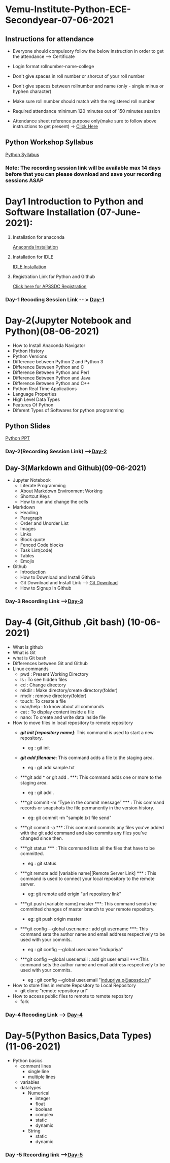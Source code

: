 # Vemu-Institute-Python-ECE-Secondyear-07-06-2021


## Instructions for attendance

- Everyone should compulsory follow the below instruction in order to get the attendance --> Certificate

- Login format rollnumber-name-college
- Don't give spaces in roll number or shorcut of your roll number
- Don't give spaces between rollnumber and name (only - single minus or hyphen character)
- Make sure roll number should match with the registered roll number
- Required attendance minimum 120 minutes out of 150 minutes session
- Attendance sheet reference purpose only(make sure to follow above instructions to get present) → [Click Here](https://docs.google.com/spreadsheets/d/1_oBANY8jEcMpAmJKDWbTaqby1x5_YgKdVgvKJ9g4HLU/edit?usp=sharing)


## Python Workshop Syllabus
    
[Python Syllabus](https://github.com/AP-Skill-Development-Corporation/Vemu-Institute-Python-ECE-Secondyear-07-06-2021/blob/main/Python%20Programming.pdf)

### Note: The recording session link will be available max 14 days before that you can please download and save your recording sessions ASAP





# Day1 Introduction to Python and Software Installation (07-June-2021):

1. Installation for anaconda

    [Anaconda Installation](https://www.anaconda.com/products/individual)
    
2. Installation for IDLE
    
    [IDLE Installation](https://www.python.org/)

3.  Registration Link for Python and Github

    [Click here for APSSDC Registration](http://engineering.apssdc.in/register/)
    
    
 ### Day-1 Recoding Session Link -- > [Day-1](https://transcripts.gotomeeting.com/#/s/d4145e625e3d2496610bd6acade77d75f48fc39fc709f81275bc69dc616a464d)
 
 
 
 # Day-2(Jupyter Notebook and Python)(08-06-2021)
 
 - How to Install Anaconda Navigator
 - Python History
 - Python Versions
 - Difference between Python 2 and Python 3
 - Difference Between Python and C
 - Difference Between Python and Perl
 - Difference Between Python and Java
 - Difference Between Python and C++
 - Python Real Time Applications
 - Language Properties
 - High Level Data Types
 - Features Of Python
 - Diferent Types of Softwares for python programming

## Python Slides
    
    
[Python PPT](https://github.com/AP-Skill-Development-Corporation/Vemu-Institute-Python-ECE-Secondyear-07-06-2021/blob/main/Programming_Using_Python_Slides.pdf)

### Day-2(Recording Session Link) -->[Day-2](https://transcripts.gotomeeting.com/#/s/2f53dab711e774d2154c95cc5cdef71312023b73df2094536d4651d7be1338b8)
    
    
    
## Day-3(Markdown and Github)(09-06-2021)

- Jupyter Notebook
    -  Literate Programming
    -  About Markdown Environment Working 
    -  Shortcut Keys
    -  How to run and change the cells
- Markdown
    -  Heading
    -  Paragraph
    -  Order and Unorder List
    -  Images
    -  Links
    -  Block quote
    -  Fenced Code blocks
    -  Task List(code)
    -  Tables
    -  Emojis
- Github
    - Introduction
    - How to Download and Install Github
    - Git Download and Install Link --> [Git Download](https://git-scm.com/downloads)  
    - How to Signup In Github

### Day-3 Recording Link  -->[Day-3](https://transcripts.gotomeeting.com/#/s/6b3054bee73a728aa7f29af05316410881303e400beaa1fdce13d70e1fc1c029)



# Day-4 (Git,Github ,Git bash) (10-06-2021)

- What is github
- What is Git
- what is Git bash
- Differences between Git and Github
- Linux commands
    - pwd : Present Working Directory
    - ls : To see hidden files
    - cd : Change directory
    - mkdir : Make directory/create directory(folder)
    - rmdir : remove directory(folder)
    - touch: To create a file
    - man/help : to know about all commands
    - cat : To display content inside a file
    - nano: To create and write data inside file
- How to move files in local repository to remote repository
    - ***git init [repository name]***: This command is used to start a new repository.

         - eg : git init

    - ***git add filename***: This command adds a file to the staging area.
        - eg : git add sample.txt
    
    - ***git add * or git add . ***: This command adds one or more to the staging area.
        - eg : git add .
    
    - ***git commit -m “Type in the commit message” ***  : This command records or snapshots the file permanently in the version history.
        - eg: git commit -m "sample.txt file send"

    - ***git commit -a *** :This command commits any files you’ve added with the git add command and also commits any files you’ve changed since then.

    - ***git status *** : This command lists all the files that have to be committed.
         - eg : git status
    
    - ***git remote add [variable name][Remote Server Link] *** : This command is used to connect your local repository to the remote server.
         - eg: git remote add origin "url repository link"
    
    - ***git push [variable name] master ***: This command sends the committed changes of master branch to your remote repository.
        - eg: git push origin master

    - ***git config --global user.name : add git username ***: This command sets the author name and email address respectively to be used with your commits.
         - eg : git config --global user.name "indupriya"
    
    - ***git config --global user.email : add git user email ***:This command sets the author name and email address respectively to be used with your commits.
         - eg : git config --global user.email "indupriya.p@apssdc.in"    
- How to store files in remote Repository to Local Repository
    - git clone "remote repository url"    
- How to access public files to remote to remote repository
    - fork 



### Day-4 Recoding Link --> [Day-4](https://transcripts.gotomeeting.com/#/s/47764bf2976efaf96354460a794d231f7e7ecbb726e1952c1771ac6fa73bef2f)


# Day-5(Python Basics,Data Types)(11-06-2021)

- Python basics
    - comment lines
        - single line 
        - multiple lines 
    - variables
    - datatypes
        - Numerical
            - integer
            - float
            - boolean
            - complex
            - static 
            - dynamic
        - String
            - static
            - dynamic


### Day -5 Recording link -->[Day-5]()

